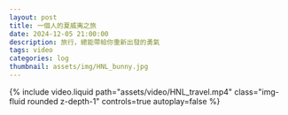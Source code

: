 ```yaml
---
layout: post
title: 一個人的夏威夷之旅
date: 2024-12-05 21:00:00
description: 旅行，總能帶給你重新出發的勇氣
tags: video
categories: log
thumbnail: assets/img/HNL_bunny.jpg
---
```


<div class="row mt-3">
    <div class="col-md-6 col-sm-12 mt-3 mt-md-0">
        {% include video.liquid path="assets/video/HNL_travel.mp4" class="img-fluid rounded z-depth-1" controls=true autoplay=false %}
    </div>
</div>

